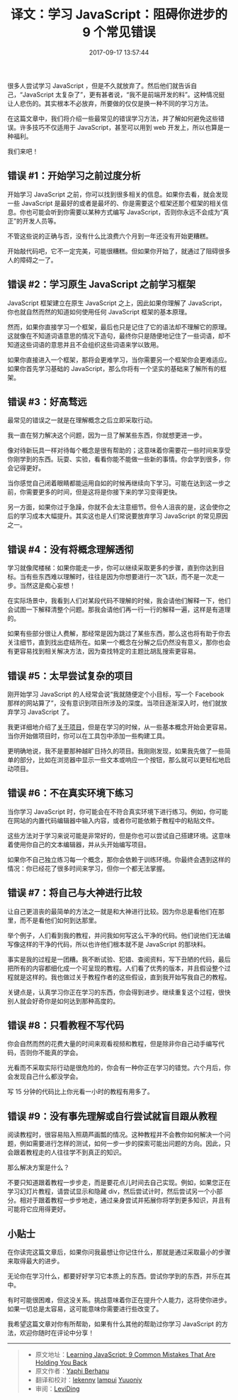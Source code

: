 ﻿---
title: 译文：学习 JavaScript：阻碍你进步的 9 个常见错误
tags: [JavaScript, 译文]
categories: [译文, 前端开发]
date: 2017-09-17 13:57:44
---

很多人尝试学习 JavaScript ，但是不久就放弃了。然后他们就告诉自己，“JavaScript 太复杂了”，更有甚者说，“我不是前端开发的料”。这种情况挺让人悲伤的。其实根本不必放弃，所要做的仅仅是换一种不同的学习方法。

<!-- more -->

在这篇文章中，我们将介绍一些最常见的错误学习方法，并了解如何避免这些错误。许多技巧不仅适用于 JavaScript，甚至可以用到 web 开发上，所以也算是一种福利。

我们来吧！


## 错误 #1：开始学习之前过度分析

开始学习 JavaScript 之前，你可以找到很多相关的信息。如果你去看，就会发现一些 JavaScript 是最好的或者是最坏的、你是需要这个框架还那个框架的相关信息。你也可能会听到你需要以某种方式编写 JavaScript，否则你永远不会成为“真正”的开发人员等。

不管这些说的正确与否，没有什么比浪费六个月到一年还没有开始更糟糕。

开始敲代码吧，它不一定完美，可能很糟糕。但如果你开始了，就通过了阻碍很多人的障碍之一了。


## 错误 #2：学习原生 JavaScript 之前学习框架

JavaScript 框架建立在原生 JavaScript 之上，因此如果你理解了 JavaScript，你也就自然而然的知道如何使用任何 JavaScript 框架的基本原理。

然而，如果你直接学习一个框架，最后也只是记住了它的语法却不理解它的原理。这就像在不知道词语意思的情况下造句，最终你只是随便地记住了一些词语，却不知道这些词语的意思并且不会组织这些词语来学以致用。

如果你直接进入一个框架，那将会更难学习，当你需要另一个框架你会更难适应。如果你首先学习基础的 JavaScript，那么你将有一个坚实的基础来了解所有的框架。


## 错误 #3：好高骛远

最常见的错误之一就是在理解概念之后立即采取行动。

我一直在努力解决这个问题，因为一旦了解某些东西，你就想更进一步。

像对待新玩具一样对待每个概念是很有帮助的；这意味着你需要花一些时间来享受你刚学到的东西。玩耍、实验，看看你能不能做一些新的事情。你会学到很多，你会记得更好。

当你感觉自己闭着眼睛都能运用自如的时候再继续向下学习。可能在达到这一步之前，你需要更多的时间，但是这将是你接下来的学习变得更快。

另一方面，如果你过于急躁，你就不会太注意细节。但令人沮丧的是，这会使你之后的学习成本大幅提升。其实这也是人们常说要放弃学习 JavaScript 的常见原因之一。


## 错误 #4：没有将概念理解透彻

学习就像爬楼梯：如果你能走一步，你可以继续采取更多的步骤，直到你达到目标。当有些东西难以理解时，往往是因为你想要进行一次飞跃，而不是一次走一步。当然这是痴心妄想！

在实际场景中，我看到人们对某段代码不理解的时候，我会请他们解释一下，他们会试图一下解释清整个问题。那我会请他们再一行一行的解释一遍，这样是有道理的。

如果有些部分很让人费解，那经常是因为跳过了某些东西，那么这也将有助于你去关注细节，直到找出症结所在。如果一个概念在分解之后仍然没有意义，那你也会有更容易找到相关解决方法，因为查找特定的主题比胡乱搜索更容易。


## 错误 #5：太早尝试复杂的项目

刚开始学习 JavaScript 的人经常会说“我就随便定个小目标，写一个 Facebook 那样的网站算了”，没有意识到项目所涉及的深度。当项目逐渐深入时，他们就放弃学习 JavaScript 了。

我更详细地介绍了[关于项目](https://www.sitepoint.com/projects-can-sometimes-be-the-worst-way-to-learn-javascript/)，但是在学习的时候，从一些基本概念开始会更容易。当你开始做项目时，你可以在工具包中添加一些构建工具。

更明确地说，我不是要那种越旷日持久的项目。我刚刚发现，如果我先做了一些简单的部分，比如在浏览器中显示一些文本或响应一个按钮，那么就可以更轻松地启动项目。


## 错误 #6：不在真实环境下练习

当你学习 JavaScript 时，你可能会在不符合真实环境下进行练习。例如，你可能在网站的内置代码编辑器中输入内容，或者你可能依赖于教程中的粘贴文件。

这些方法对于学习来说可能是非常好的，但是你也可以尝试自己搭建环境。这意味着使用你自己的文本编辑器，并从头开始编写项目。

如果你不自己独立练习每一个概念，那你会依赖于训练环境。你最终会遇到这样的情况：你已经花了很多时间来学习，但你一个都无法掌握。


## 错误 #7：将自己与大神进行比较

让自己更沮丧的最简单的方法之一就是和大神进行比较。因为你总是看他们在那里，而不是看他们如何到达那里。

举个例子，人们看到我的教程，并问我如何写这么干净的代码。他们说他们无法编写像这样的干净的代码，所以也许他们根本就不是 JavaScript 的那块料。

事实是我的过程是一团糟。我不断试验、犯错、查阅资料，写下丑陋的代码，最后把所有的内容都细化成一个可呈现的教程。人们看了优秀的版本，并且假设整个过程就是这样的。我也做过关于教程作者的这些假设，直到我开始写我自己的教程。

关键点是，认真学习你正在学习的东西，你会得到进步。继续重复这个过程，很快别人就会好奇你是如何达到那种高度的。


## 错误 #8：只看教程不写代码

你会自然而然的花费大量的时间来观看视频和教程，但是除非你自己动手编写代码，否则你不能真的学会。

光看而不采取实际行动是很危险的，你会有一种你正在学习的错觉。六个月后，你会发现自己什么都没学会。

写 15 分钟的代码比上你光看一小时的教程有用多了。


## 错误 #9：没有事先理解或自行尝试就盲目跟从教程

阅读教程时，很容易陷入照葫芦画瓢的情况。这种教程并不会教你如何解决一个问题，例如需要进行怎样的测试，如何一步一步的探索可能出问题的方向。因此，只会跟着教程走的人往往学不到真正的知识。

那么解决方案是什么？

不要只知道跟着教程一步步走，而是要花点儿时间去自己实现。例如，如果您正在学习幻灯片教程，请尝试显示和隐藏 div，然后尝试计时，然后尝试另一个小部分。相对于跟着教程一步步地走，通过亲身尝试并拓展你将学到更多知识，并且有可能将它应用得更好。


## 小贴士

在你读完这篇文章后，如果你问我最想让你记住什么，那就是通过采取最小的步骤来取得最大的进步。

无论你在学习什么，都要好好学习它本质上的东西。尝试你学到的东西，并乐在其中。

有时可能很困难，但这没关系。挑战意味着你正在提升个人能力，这将使你进步。如果一切总是太容易，这可能意味你需要进行些改变了。

我希望这篇文章对你有所帮助，如果有什么其他的帮助过你学习 JavaScript 的方法，欢迎你随时在评论中分享！

---

> * 原文地址：[Learning JavaScript: 9 Common Mistakes That Are Holding You Back](https://www.sitepoint.com/learning-javascript-9-common-mistakes/)
> * 原文作者：[Yaphi Berhanu](https://www.sitepoint.com/author/yberhanu/)
> * 翻译和校对：[lekenny](https://github.com/lekenny) [lampui](https://github.com/lampui) [Yuuoniy](https://github.com/Yuuoniy)
> * 审阅：[LeviDing](http://www.dingxuewen.com)
